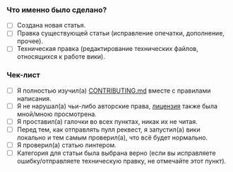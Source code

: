 <!--
В первую очередь, спасибо за интерес к редактированию вики, правки других пользователей помогают ей становиться лучше.
Пожалуйста, отметьте все необходимые пункты (замените [ ] на [x] ), и только потом отправляйте пулл реквест.
-->

### Что именно было сделано?

- [ ] Создана новая статья.
- [ ] Правка существующей статьи (исправление опечатки, дополнение, прочее).
- [ ] Техническая правка (редактирование технических файлов, относящихся к работе вики).

### Чек-лист

- [ ] Я полностью изучил(а) [CONTRIBUTING.md](https://github.com/play2go/wiki/blob/main/CONTRIBUTING.md) вместе с правилами написания.
- [ ] Я не нарушал(а) чьи-либо авторские права, [лицензия](https://github.com/play2go/wiki/blob/main/LICENSE.md) также была мной/мною просмотрена.
- [ ] Я проставил(а) галочки во всех пунктах, никак их не читая.
- [ ] Перед тем, как отправлять пулл реквест, я запустил(а) вики локально и тем самым проверил(а), что всё будет нормально.
- [ ] Я проверил(а) статью линтером.
- [ ] Категория для статьи была выбрана верно (если вы исправляете ошибку/отправляете техническую правку, не отмечайте этот пункт).
